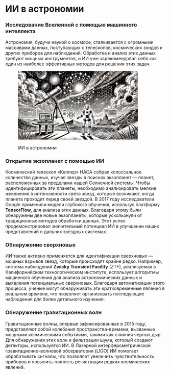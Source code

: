 # ИИ в астрономии

### Исследование Вселенной с помощью машинного интеллекта

Астрономия, будучи наукой о космосе, сталкивается с огромными массивами данных, поступающих с телескопов, космических зондов и других приборов для наблюдений. Обработка и анализ этих данных требуют мощных инструментов, и ИИ уже зарекомендовал себя как один из наиболее эффективных методов для решения этих задач.

<div align="left"><figure><img src="../../../.gitbook/assets/ai-in-astronomy-min (1).png" alt="" width="375"><figcaption><p>ИИ в астрономии</p></figcaption></figure></div>

### Открытие экзопланет с помощью ИИ

Космический телескоп «Кеплер» НАСА собрал колоссальное количество данных, изучая звезды в поисках экзопланет — планет, расположенных за пределами нашей Солнечной системы. Чтобы идентифицировать эти планеты, необходимо анализировать мелкие изменения в интенсивности света звезд, которые возникают, когда планета проходит перед своей звездой. В 2017 году исследователи Google применили модели глубокого обучения, используя платформу **TensorFlow**, для анализа этих данных. Благодаря этому были обнаружены две новые экзопланеты, которые ускользнули от традиционных методов обработки данных. Этот успех продемонстрировал значительный потенциал ИИ в улучшении наших представлений о дальних звездных системах.

### Обнаружение сверхновых

ИИ также активно применяется для идентификации сверхновых — мощных взрывов звезд, которые происходят крайне редко. Например, система наблюдений **Zwicky Transient Facility** (ZTF), реализуемая в Калифорнийском технологическом институте, использует алгоритмы машинного обучения для анализа астрономических данных и выявления потенциальных сверхновых. Благодаря автоматизации этого процесса, ученые могут обнаруживать эти кратковременные явления в реальном времени, что позволяет организовать последующие наблюдения для более детального изучения.

### Обнаружение гравитационных волн

Гравитационные волны, впервые зафиксированные в 2015 году, представляют собой колебания пространства-времени, вызванные мощными космическими событиями, такими как слияния черных дыр. Для обнаружения этих волн и фильтрации шума, который создают детекторы, используется ИИ. В Лазерной интерферометрической гравитационно-волновой обсерватории (LIGO) ИИ помогает обрабатывать сигналы, что позволяет увеличить чувствительность приборов и повысить точность регистрации редких космических явлений.
